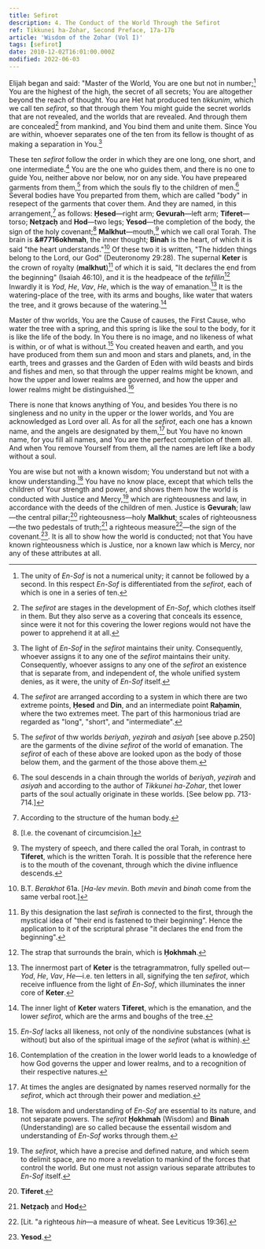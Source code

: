 ```yaml
---
title: Sefirot
description: 4. The Conduct of the World Through the Sefirot
ref: Tikkunei ha-Zohar, Second Preface, 17a-17b
article: 'Wisdom of the Zohar (Vol I)'
tags: [sefirot]
date: 2010-12-02T16:01:00.000Z
modified: 2022-06-03
---
```


Elijah began and said: "Master of the World, You are one but not in number;[^21] You are the highest of the high, the secret of all secrets; You are altogether beyond the reach of thought. You are Het hat produced ten _tikkunim_, which we call ten _sefirot_, so that through them You might guide the secret worlds that are not revealed, and the worlds that are revealed. And through them are concealed[^22] from mankind, and You bind them and unite them. Since You are within, whoever separates one of the ten from its fellow is thought of as making a separation in You.[^23]

These ten _sefirot_ follow the order in which they are one long, one short, and one intermediate.[^24] You are the one who guides them, and there is no one to guide You, neither above nor below, nor on any side. You have prepeared garments from them,[^25] from which the souls fly to the children of men.[^26] Several bodies have You preparted from them, which are called "body" in resepect of the garments that cover them. And they are named, in this arrangement,[^27] as follows: **&#7716;esed**&mdash;right arm; **Gevurah**&mdash;left arm; **Tiferet**&mdash;torso; **Net&#7827;ac&#7717;** and **Hod**&mdash;two legs; **Yesod**&mdash;the completion of the body, the sign of the holy covenant;[^28] **Malkhut**&mdash;mouth,[^29] which we call oral Torah. The brain is **&#7716okhmah**, the inner thought; **Binah** is the heart, of which it is said "the heart understands."[^30] Of these two it is written, "The hidden things belong to the Lord, our God" (Deuteronomy 29:28). The supernal **Keter** is the crown of royalty (**malkhut**)[^31] of which it is said, "It declares the end from the beginning" (Isaiah 46:10), and it is the headpeace of the _tefillin_[^32] Inwardly it is _Yod_, _He_, _Vav_, _He_, which is the way of emanation.[^33] It is the watering-place of the tree, with its arms and boughs, like water that waters the tree, and it grows because of the watering.[^34]

Master of thw worlds, You are the Cause of causes, the First Cause, who water the tree with a spring, and this spring is like the soul to the body, for it is like the life of the body. In You there is no image, and no likeness of what is within, or of what is without.[^35] You created heaven and earth, and you have produced from them sun and moon and stars and planets, and, in the earth, trees and grasses and the Garden of Eden with wild beasts and birds and fishes and men, so that through the upper realms might be known, and how the upper and lower realms are governed, and how the upper and lower realms might be distinguished.[^36]

There is none that knows anything of You, and besides You there is no singleness and no unity in the upper or the lower worlds, and You are acknowledged as Lord over all. As for all the _sefirot_, each one has a known name, and the angels are designated by them,[^37] but You have no known name, for you fill all names, and You are the perfect completion of them all. And when You remove Yourself from them, all the names are left like a body without a soul.

You are wise but not with a known wisdom; You understand but not with a know understanding.[^38] You have no know place, except that which tells the children of Your strength and power, and shows them how the world is conducted with Justice and Mercy,[^39] which are righteousness and law, in accordance with the deeds of the children of men. Justice is **Gevurah**; law&mdash;the central pillar;[^40] righteousness&mdash;holy **Malkhut**; scales of righteousness&mdash;the two pedestals of truth;[^41] a righteous measure[^42]&mdash;the sign of the covenant.[^43]. It is all to show how the world is conducted; not that You have known righteousness which is Justice, nor a known law which is Mercy, nor any of these attributes at all.

[^21]: The unity of _En-Sof_ is not a numerical unity; it cannot be followed by a second. In this respect _En-Sof_ is differentiated from the _sefirot_, each of which is one in a series of ten.
[^22]: The _sefirot_ are stages in the development of _En-Sof_, which clothes itself in them. But they also serve as a covering that conceals its essence, since were it not for this covering the lower regions would not have the power to apprehend it at all.
[^23]: The light of _En-Sof_ in the _sefirot_ maintains their unity. Consequently, whoever assigns it to any one of the _sefirot_ maintains their unity. Consequently, whoever assigns to any one of the _sefirot_ an existence that is separate from, and independent of, the whole unified system denies, as it were, the unity of _En-Sof_ itself.
[^24]: The _sefirot_ are arranged according to a system in which there are two extreme points, **&#7716;esed** and **Din**, and an intermediate point **Ra&#7717;amin**, where the two extremes meet. The part of this harmonious triad are regarded as "long", "short", and "intermediate".
[^25]: The _sefirot_ of thw worlds _beriyah_, _ye&#7827;irah_ and _asiyah_ [see above p.250] are the garments of the divine _sefirot_ of the world of emanation. The _sefirot_ of each of these above are looked upon as the body of those below them, and the garment of the those above them.
[^26]: The soul descends in a chain through the worlds of _beriyah_, _ye&#7827;irah_ and _asiyah_ and according to the author of _Tikkunei ha-Zohar_, thet lower parts of the soul actually originate in these worlds. [See below pp. 713-714.]
[^27]: According to the structure of the human body.
[^28]: [I.e. the covenant of circumcision.]
[^29]: The mystery of speech, and there called the oral Torah, in contrast to **Tiferet**, which is the written Torah. It is possible that the reference here is to the mouth of the covenant, through which the divine influence descends.
[^30]: B.T. _Berakhot_ 61a. [_Ha-lev mevin_. Both _mevin_ and _binah_ come from the same verbal root.]
[^31]: By this designation the last _sefirah_ is connected to the first, through the mystical idea of "their end is fastened to their beginning". Hence the application to it of the scriptural phrase "it declares the end from the beginning".
[^32]: The strap that surrounds the brain, which is **&#7716;okhmah**.
[^33]: The innermost part of **Keter** is the tetragrammatron, fully spelled out&mdash;_Yod_, _He_, _Vav_, _He_&mdash;i.e. ten letters in all, signifying the ten _sefirot_, which receive influence from the light of _En-Sof_, which illuminates the inner core of **Keter**.
[^34]: The inner light of **Keter** waters **Tiferet**, which is the emanation, and the lower _sefirot_, which are the arms and boughs of the tree.
[^35]: _En-Sof_ lacks all likeness, not only of the nondivine substances (what is without) but also of the spiritual image of the _sefirot_ (what is within).
[^36]: Contemplation of the creation in the lower world leads to a knowledge of how God governs the upper and lower realms, and to a recognition of their respective natures.
[^37]: At times the angles are designated by names reserved normally for the _sefirot_, which act through their power and mediation.
[^38]: The wisdom and understanding of _En-Sof_ are essential to its nature, and not separate powers. The _sefirot_ **&#7716;okhmah** (Wisdom) and **Binah** (Understanding) are so called because the essentail wisdom and understanding of _En-Sof_ works through them.
[^39]: The _sefirot_, which have a precise and defined nature, and which seem to delimit space, are no more a revelation to mankind of the forces that control the world. But one must not assign various separate attributes to _En-Sof_ itself.
[^40]: **Tiferet**.
[^41]: **Net&#7827;ac&#7717;** and **Hod**
[^42]: [Lit. "a righteous _hin_&mdash;a measure of wheat. See Leviticus 19:36].
[^43]: **Yesod**.
